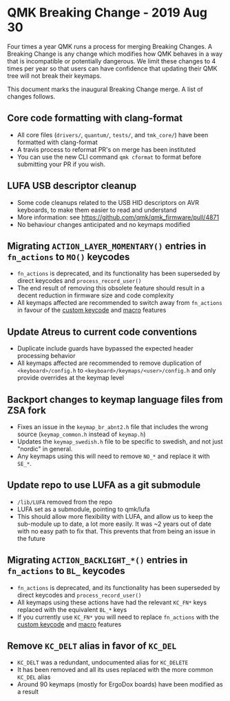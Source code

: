 # QMK Breaking Change - 2019 Aug 30

Four times a year QMK runs a process for merging Breaking Changes. A Breaking Change is any change which modifies how QMK behaves in a way that is incompatible or potentially dangerous. We limit these changes to 4 times per year so that users can have confidence that updating their QMK tree will not break their keymaps.

This document marks the inaugural Breaking Change merge. A list of changes follows.

## Core code formatting with clang-format

* All core files (`drivers/`, `quantum/`, `tests/`, and `tmk_core/`) have been formatted with clang-format
* A travis process to reformat PR's on merge has been instituted
* You can use the new CLI command `qmk cformat` to format before submitting your PR if you wish.

## LUFA USB descriptor cleanup

* Some code cleanups related to the USB HID descriptors on AVR keyboards, to make them easier to read and understand
* More information: see https://github.com/qmk/qmk_firmware/pull/4871
* No behaviour changes anticipated and no keymaps modified

## Migrating `ACTION_LAYER_MOMENTARY()` entries in `fn_actions` to `MO()` keycodes

* `fn_actions` is deprecated, and its functionality has been superseded by direct keycodes and `process_record_user()`
* The end result of removing this obsolete feature should result in a decent reduction in firmware size and code complexity
* All keymaps affected are recommended to switch away from `fn_actions` in favour of the [custom keycode](https://docs.qmk.fm/#/custom_quantum_functions) and [macro](https://docs.qmk.fm/#/feature_macros) features

## Update Atreus to current code conventions

* Duplicate include guards have bypassed the expected header processing behavior
* All keymaps affected are recommended to remove duplication of `<keyboard>/config.h` to `<keyboard>/keymaps/<user>/config.h` and only provide overrides at the keymap level

## Backport changes to keymap language files from ZSA fork

* Fixes an issue in the `keymap_br_abnt2.h` file that includes the wrong source (`keymap_common.h` instead of `keymap.h`)
* Updates the `keymap_swedish.h` file to be specific to swedish, and not just "nordic" in general. 
* Any keymaps using this will need to remove `NO_*` and replace it with `SE_*`. 

## Update repo to use LUFA as a git submodule

* `/lib/LUFA` removed from the repo
* LUFA set as a submodule, pointing to qmk/lufa
* This should allow more flexibility with LUFA, and allow us to keep the sub-module up to date, a lot more easily.  It was ~2 years out of date with no easy path to fix that.  This prevents that from being an issue in the future
  
## Migrating `ACTION_BACKLIGHT_*()` entries in `fn_actions` to `BL_` keycodes

* `fn_actions` is deprecated, and its functionality has been superseded by direct keycodes and `process_record_user()`
* All keymaps using these actions have had the relevant `KC_FN*` keys replaced with the equivalent `BL_*` keys
* If you currently use `KC_FN*` you will need to replace `fn_actions` with the [custom keycode](https://docs.qmk.fm/#/custom_quantum_functions) and [macro](https://docs.qmk.fm/#/feature_macros) features

## Remove `KC_DELT` alias in favor of `KC_DEL`

* `KC_DELT` was a redundant, undocumented alias for `KC_DELETE`
* It has been removed and all its uses replaced with the more common `KC_DEL` alias
* Around 90 keymaps (mostly for ErgoDox boards) have been modified as a result

